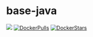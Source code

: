 # base-java 

[![](https://badge.imagelayers.io/zebby76/base-java:latest.svg)](https://imagelayers.io/?images=zebby76/base-java:latest 'Get your own badge on imagelayers.io')
[![DockerPulls](https://img.shields.io/docker/pulls/zebby76/base-java.svg)](https://hub.docker.com/r/zebby76/base-java/)
[![DockerStars](https://img.shields.io/docker/stars/zebby76/base-java.svg)](https://hub.docker.com/r/zebby76/base-java/)